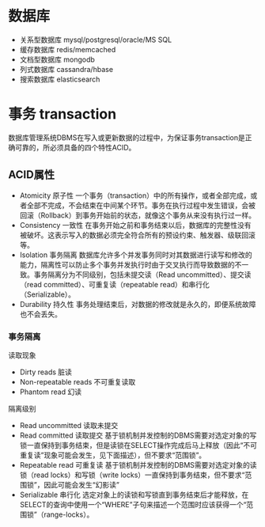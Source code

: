 # 数据库

- 关系型数据库 mysql/postgresql/oracle/MS SQL
- 缓存数据库 redis/memcached
- 文档型数据库 mongodb
- 列式数据库 cassandra/hbase
- 搜索数据库 elasticsearch

# 事务 transaction

数据库管理系统DBMS在写入或更新数据的过程中，为保证事务transaction是正确可靠的，所必须具备的四个特性ACID。

## ACID属性

- Atomicity 原子性 一个事务（transaction）中的所有操作，或者全部完成，或者全部不完成，不会结束在中间某个环节。事务在执行过程中发生错误，会被回滚（Rollback）到事务开始前的状态，就像这个事务从来没有执行过一样。
- Consistency 一致性 在事务开始之前和事务结束以后，数据库的完整性没有被破坏。这表示写入的数据必须完全符合所有的预设约束、触发器、级联回滚等。
- Isolation 事务隔离 数据库允许多个并发事务同时对其数据进行读写和修改的能力，隔离性可以防止多个事务并发执行时由于交叉执行而导致数据的不一致。事务隔离分为不同级别，包括未提交读（Read
  uncommitted）、提交读（read committed）、可重复读（repeatable read）和串行化（Serializable）。
- Durability 持久性 事务处理结束后，对数据的修改就是永久的，即便系统故障也不会丢失。

### 事务隔离

读取现象

- Dirty reads 脏读
- Non-repeatable reads 不可重复读取
- Phantom read 幻读

隔离级别

- Read uncommitted 读取未提交
- Read committed 读取提交 基于锁机制并发控制的DBMS需要对选定对象的写锁一直保持到事务结束，但是读锁在SELECT操作完成后马上释放（因此“不可重复读”现象可能会发生，见下面描述），但不要求“范围锁”。
- Repeatable read 可重复读 基于锁机制并发控制的DBMS需要对选定对象的读锁（read locks）和写锁（write locks）一直保持到事务结束，但不要求“范围锁”，因此可能会发生“幻影读”
- Serializable 串行化 选定对象上的读锁和写锁直到事务结束后才能释放，在SELECT的查询中使用一个“WHERE”子句来描述一个范围时应该获得一个“范围锁”（range-locks）。